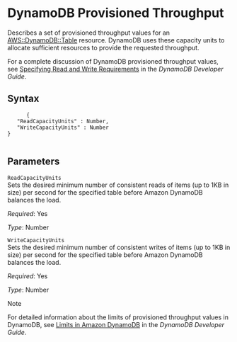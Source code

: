 DynamoDB Provisioned Throughput
===============================

Describes a set of provisioned throughput values for an [AWS::DynamoDB::Table](aws-resource-dynamodb-table.html "AWS::DynamoDB::Table") resource. DynamoDB uses these capacity units to allocate sufficient resources to provide the requested throughput.

For a complete discussion of DynamoDB provisioned throughput values, see [Specifying Read and Write Requirements](http://docs.aws.amazon.com/amazondynamodb/latest/developerguide/WorkingWithTables.html#ProvisionedThroughput) in the *DynamoDB Developer Guide*.

Syntax
------

``` {.programlisting}
      {
   "ReadCapacityUnits" : Number,
   "WriteCapacityUnits" : Number
}
    
```

Parameters
----------

 `ReadCapacityUnits`   
Sets the desired minimum number of consistent reads of items (up to 1KB in size) per second for the specified table before Amazon DynamoDB balances the load.

*Required*: Yes

*Type*: Number

 `WriteCapacityUnits`   
Sets the desired minimum number of consistent writes of items (up to 1KB in size) per second for the specified table before Amazon DynamoDB balances the load.

*Required*: Yes

*Type*: Number

Note

For detailed information about the limits of provisioned throughput values in DynamoDB, see [Limits in Amazon DynamoDB](http://docs.aws.amazon.com/amazondynamodb/latest/developerguide/Limits.html) in the *DynamoDB Developer Guide*.

